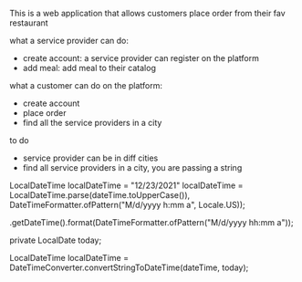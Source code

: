 This is a web application that allows customers place order from their fav restaurant 

what a service provider can do:
- create account: a service provider can register on the platform
- add meal: add meal to their catalog

what a customer can do on the platform:
- create account
- place order
- find all the service providers in a city

to do
- service provider can be in diff cities
- find all service providers in a city, you are passing a string

LocalDateTime localDateTime = "12/23/2021"
localDateTime = LocalDateTime.parse(dateTime.toUpperCase()),
                         DateTimeFormatter.ofPattern("M/d/yyyy h:mm a", Locale.US));

  .getDateTime().format(DateTimeFormatter.ofPattern("M/d/yyyy hh:mm a"));


private LocalDate today;

LocalDateTime localDateTime = DateTimeConverter.convertStringToDateTime(dateTime, today);



